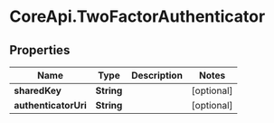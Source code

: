 # CoreApi.TwoFactorAuthenticator

## Properties
Name | Type | Description | Notes
------------ | ------------- | ------------- | -------------
**sharedKey** | **String** |  | [optional] 
**authenticatorUri** | **String** |  | [optional] 


